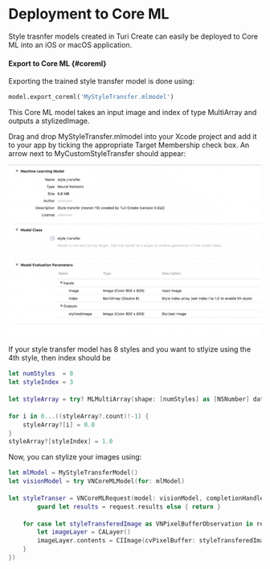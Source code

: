# Deployment to Core ML

Style trasnfer models created in Turi Create can easily be deployed to
Core ML into an iOS or macOS application.

#### Export to Core ML {#coreml}

Exporting the trained style transfer model is done using:
```python
model.export_coreml('MyStyleTransfer.mlmodel')
```

This Core ML model takes an input image and index of type MultiArray and
outputs a stylizedImage.

Drag and drop MyStyleTransfer.mlmodel into your Xcode project and add it
to your app by ticking the appropriate Target Membership check box.  An
arrow next to MyCustomStyleTransfer should appear:

![Xcode view of MyStyleTransfer.mlmodel](images/xcode_style_transfer.png)

If your style transfer model has 8 styles and you want to stlyize using
the 4th style, then index should be

```swift
let numStyles  = 8
let styleIndex = 3

let styleArray = try? MLMultiArray(shape: [numStyles] as [NSNumber] dataType: MLMultiArrayDataType.double)

for i in 0...((styleArray?.count)!-1) {
    styleArray?[i] = 0.0
}
styleArray?[styleIndex] = 1.0
```

Now, you can stylize your images using:
```swift
let mlModel = MyStyleTransferModel()
let visionModel = try VNCoreMLModel(for: mlModel)

let styleTranser = VNCoreMLRequest(model: visionModel, completionHandler: { (request, error) in
        guard let results = request.results else { return }

    for case let styleTransferedImage as VNPixelBufferObservation in results {
        let imageLayer = CALayer()
        imageLayer.contents = CIImage(cvPixelBuffer: styleTransferedImage.pixelBuffer, options: [:])
    }
})
```
